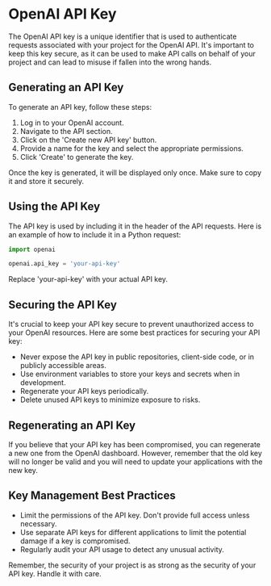 # OpenAI API Key

The OpenAI API key is a unique identifier that is used to authenticate requests associated with your project for the OpenAI API. It's important to keep this key secure, as it can be used to make API calls on behalf of your project and can lead to misuse if fallen into the wrong hands.

## Generating an API Key

To generate an API key, follow these steps:

1. Log in to your OpenAI account.
2. Navigate to the API section.
3. Click on the 'Create new API key' button.
4. Provide a name for the key and select the appropriate permissions.
5. Click 'Create' to generate the key.

Once the key is generated, it will be displayed only once. Make sure to copy it and store it securely.

## Using the API Key

The API key is used by including it in the header of the API requests. Here is an example of how to include it in a Python request:

```python
import openai

openai.api_key = 'your-api-key'
```

Replace 'your-api-key' with your actual API key.

## Securing the API Key

It's crucial to keep your API key secure to prevent unauthorized access to your OpenAI resources. Here are some best practices for securing your API key:

- Never expose the API key in public repositories, client-side code, or in publicly accessible areas.
- Use environment variables to store your keys and secrets when in development.
- Regenerate your API keys periodically.
- Delete unused API keys to minimize exposure to risks.

## Regenerating an API Key

If you believe that your API key has been compromised, you can regenerate a new one from the OpenAI dashboard. However, remember that the old key will no longer be valid and you will need to update your applications with the new key.

## Key Management Best Practices

- Limit the permissions of the API key. Don't provide full access unless necessary.
- Use separate API keys for different applications to limit the potential damage if a key is compromised.
- Regularly audit your API usage to detect any unusual activity.

Remember, the security of your project is as strong as the security of your API key. Handle it with care.
